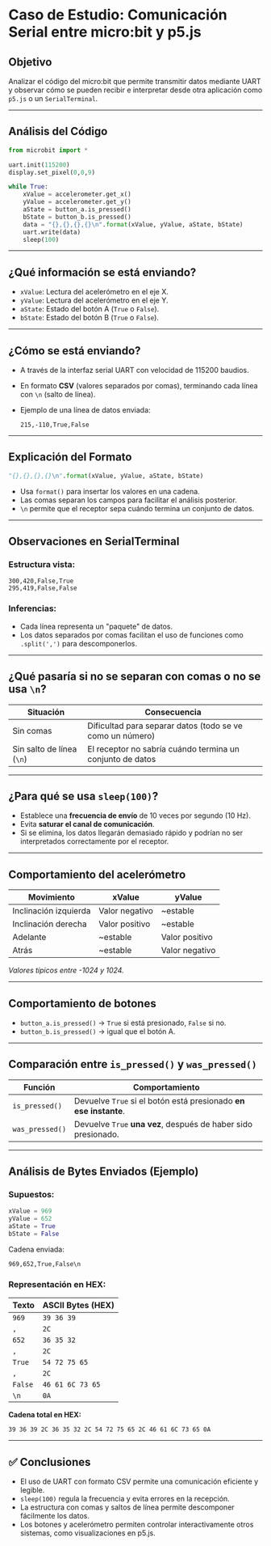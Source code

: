#  Caso de Estudio: Comunicación Serial entre micro:bit y p5.js

##  Objetivo

Analizar el código del micro:bit que permite transmitir datos mediante UART y observar cómo se pueden recibir e interpretar desde otra aplicación como `p5.js` o un `SerialTerminal`.

---

##  Análisis del Código

```python
from microbit import *

uart.init(115200)
display.set_pixel(0,0,9)

while True:
    xValue = accelerometer.get_x()
    yValue = accelerometer.get_y()
    aState = button_a.is_pressed()
    bState = button_b.is_pressed()
    data = "{},{},{},{}\n".format(xValue, yValue, aState, bState)
    uart.write(data)
    sleep(100)
```

---

##  ¿Qué información se está enviando?

- `xValue`: Lectura del acelerómetro en el eje X.
- `yValue`: Lectura del acelerómetro en el eje Y.
- `aState`: Estado del botón A (`True` o `False`).
- `bState`: Estado del botón B (`True` o `False`).

---

##  ¿Cómo se está enviando?

- A través de la interfaz serial UART con velocidad de 115200 baudios.
- En formato **CSV** (valores separados por comas), terminando cada línea con `\n` (salto de línea).
- Ejemplo de una línea de datos enviada:

  ```
  215,-110,True,False
  ```

---

##  Explicación del Formato

```python
"{},{},{},{}\n".format(xValue, yValue, aState, bState)
```

- Usa `format()` para insertar los valores en una cadena.
- Las comas separan los campos para facilitar el análisis posterior.
- `\n` permite que el receptor sepa cuándo termina un conjunto de datos.

---

##  Observaciones en SerialTerminal

### Estructura vista:

```
300,420,False,True
295,419,False,False
```

### Inferencias:

- Cada línea representa un "paquete" de datos.
- Los datos separados por comas facilitan el uso de funciones como `.split(',')` para descomponerlos.

---

##  ¿Qué pasaría si no se separan con comas o no se usa `\n`?

| Situación                     | Consecuencia                                              |
|------------------------------|-----------------------------------------------------------|
| Sin comas                    | Dificultad para separar datos (todo se ve como un número) |
| Sin salto de línea (`\n`)    | El receptor no sabría cuándo termina un conjunto de datos |

---

##  ¿Para qué se usa `sleep(100)`?

- Establece una **frecuencia de envío** de 10 veces por segundo (10 Hz).
- Evita **saturar el canal de comunicación**.
- Si se elimina, los datos llegarán demasiado rápido y podrían no ser interpretados correctamente por el receptor.

---

##  Comportamiento del acelerómetro

| Movimiento         | xValue       | yValue       |
|--------------------|--------------|--------------|
| Inclinación izquierda | Valor negativo | ~estable     |
| Inclinación derecha  | Valor positivo | ~estable     |
| Adelante            | ~estable     | Valor positivo |
| Atrás               | ~estable     | Valor negativo |

*Valores típicos entre -1024 y 1024.*

---

##  Comportamiento de botones

- `button_a.is_pressed()` → `True` si está presionado, `False` si no.
- `button_b.is_pressed()` → igual que el botón A.

---

##  Comparación entre `is_pressed()` y `was_pressed()`

| Función        | Comportamiento                                                        |
|----------------|------------------------------------------------------------------------|
| `is_pressed()` | Devuelve `True` si el botón está presionado **en ese instante**.     |
| `was_pressed()`| Devuelve `True` **una vez**, después de haber sido presionado.        |

---

##  Análisis de Bytes Enviados (Ejemplo)

### Supuestos:

```python
xValue = 969
yValue = 652
aState = True
bState = False
```

Cadena enviada:

```
969,652,True,False\n
```

### Representación en HEX:

| Texto    | ASCII Bytes (HEX)                     |
|----------|----------------------------------------|
| `969`    | `39 36 39`                             |
| `,`      | `2C`                                   |
| `652`    | `36 35 32`                             |
| `,`      | `2C`                                   |
| `True`   | `54 72 75 65`                          |
| `,`      | `2C`                                   |
| `False`  | `46 61 6C 73 65`                       |
| `\n`     | `0A`                                   |

**Cadena total en HEX:**

```
39 36 39 2C 36 35 32 2C 54 72 75 65 2C 46 61 6C 73 65 0A
```

---

## ✅ Conclusiones

- El uso de UART con formato CSV permite una comunicación eficiente y legible.
- `sleep(100)` regula la frecuencia y evita errores en la recepción.
- La estructura con comas y saltos de línea permite descomponer fácilmente los datos.
- Los botones y acelerómetro permiten controlar interactivamente otros sistemas, como visualizaciones en p5.js.
